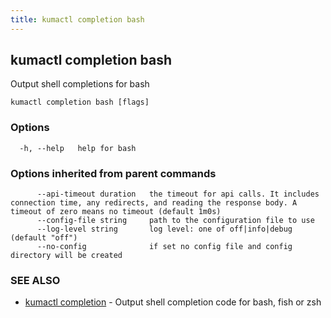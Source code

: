 ```yaml
---
title: kumactl completion bash
---
```

## kumactl completion bash

Output shell completions for bash

```
kumactl completion bash [flags]
```

### Options

```
  -h, --help   help for bash
```

### Options inherited from parent commands

```
      --api-timeout duration   the timeout for api calls. It includes connection time, any redirects, and reading the response body. A timeout of zero means no timeout (default 1m0s)
      --config-file string     path to the configuration file to use
      --log-level string       log level: one of off|info|debug (default "off")
      --no-config              if set no config file and config directory will be created
```

### SEE ALSO

* [kumactl completion](kumactl_completion)	 - Output shell completion code for bash, fish or zsh

